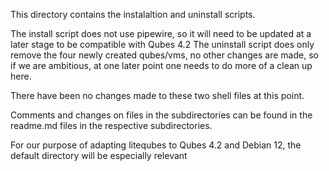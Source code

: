 This directory contains the instalaltion and uninstall scripts.

The install script does not use pipewire, so it will need to be updated at a later stage to be compatible with Qubes 4.2
The uninstall script does only remove the four newly created qubes/vms, no other changes are made, so if we are ambitious,
at one later point one needs to do more of a clean up here.

There have been no changes made to these two shell files at this point.

Comments and changes on files in the subdirectories can be found in the readme.md files in the respective subdirectories.

For our purpose of adapting litequbes to Qubes 4.2 and Debian 12, the default directory will be especially relevant
